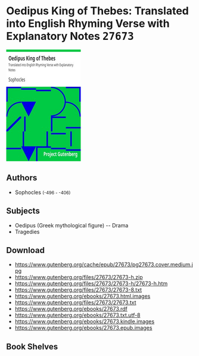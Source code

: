 # Oedipus King of Thebes: Translated into English Rhyming Verse with Explanatory Notes <kbd>27673</kbd>

![](./cover.medium.jpg "")

## Authors


 - Sophocles <small>(-496 - -406)</small>

## Subjects


 - Oedipus (Greek mythological figure) -- Drama
 - Tragedies

## Download


 - https://www.gutenberg.org/cache/epub/27673/pg27673.cover.medium.jpg
 - https://www.gutenberg.org/files/27673/27673-h.zip
 - https://www.gutenberg.org/files/27673/27673-h/27673-h.htm
 - https://www.gutenberg.org/files/27673/27673-8.txt
 - https://www.gutenberg.org/ebooks/27673.html.images
 - https://www.gutenberg.org/files/27673/27673.txt
 - https://www.gutenberg.org/ebooks/27673.rdf
 - https://www.gutenberg.org/ebooks/27673.txt.utf-8
 - https://www.gutenberg.org/ebooks/27673.kindle.images
 - https://www.gutenberg.org/ebooks/27673.epub.images

## Book Shelves


